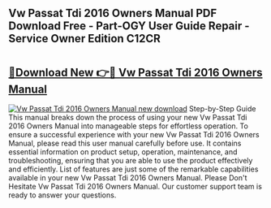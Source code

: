 ## Vw Passat Tdi 2016 Owners Manual PDF Download Free - Part-OGY User Guide Repair - Service Owner Edition C12CR

# <h2><a href="http://bc74539.oget.top/?id=Vw+Passat+Tdi+2016+Owners+Manual">🔗Download New 👉🔴 Vw Passat Tdi 2016 Owners Manual</a></h2>

[![Vw Passat Tdi 2016 Owners Manual new download](https://i.imgur.com/5g1atiW.png)](http://bc74539.oget.top/?id=Vw+Passat+Tdi+2016+Owners+Manual)
Step-by-Step Guide This manual breaks down the process of using your new Vw Passat Tdi 2016 Owners Manual into manageable steps for effortless operation. To ensure a successful experience with your new Vw Passat Tdi 2016 Owners Manual, please read this user manual carefully before use. It contains essential information on product setup, operation, maintenance, and troubleshooting, ensuring that you are able to use the product effectively and efficiently. List of features are just some of the remarkable capabilities available in your new Vw Passat Tdi 2016 Owners Manual. Please Don't Hesitate Vw Passat Tdi 2016 Owners Manual. Our customer support team is ready to answer your questions.
